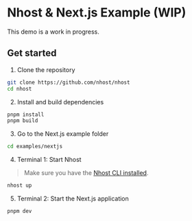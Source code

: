 # Nhost & Next.js Example (WIP)

This demo is a work in progress.

## Get started

1. Clone the repository

```sh
git clone https://github.com/nhost/nhost
cd nhost
```

2. Install and build dependencies

```sh
pnpm install
pnpm build
```

3. Go to the Next.js example folder

```sh
cd examples/nextjs
```

4. Terminal 1: Start Nhost

> Make sure you have the [Nhost CLI installed](https://docs.nhost.io/platform/cli).

```sh
nhost up
```

5. Terminal 2: Start the Next.js application

```sh
pnpm dev
```

